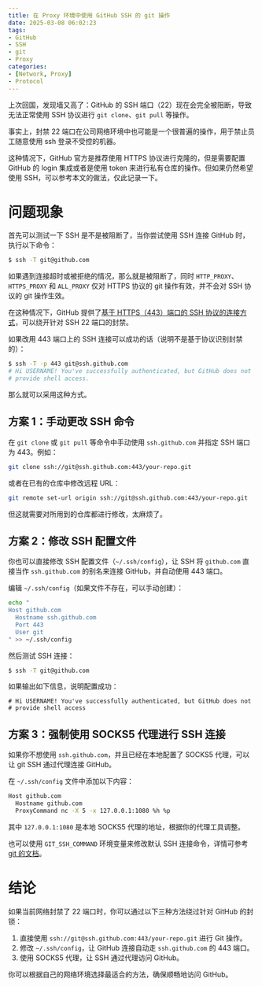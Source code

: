 ```yaml
---
title: 在 Proxy 环境中使用 GitHub SSH 的 git 操作 
date: 2025-03-08 06:02:23
tags:
- GitHub
- SSH
- git
- Proxy
categories:
- [Network, Proxy]
- Protocol
---
```


上次回国，发现墙又高了：GitHub 的 SSH 端口（22）现在会完全被阻断，导致无法正常使用 SSH 协议进行 `git clone`、`git pull` 等操作。

事实上，封禁 22 端口在公司网络环境中也可能是一个很普遍的操作，用于禁止员工随意使用 ssh 登录不受控的机器。

这种情况下，GitHub 官方是推荐使用 HTTPS 协议进行克隆的，但是需要配置 GitHub 的 login 集成或者是使用 token 来进行私有仓库的操作。但如果仍然希望使用 SSH，可以参考本文的做法，仅此记录一下。


# 问题现象

首先可以测试一下 SSH 是不是被阻断了，当你尝试使用 SSH 连接 GitHub 时，执行以下命令：

```sh
$ ssh -T git@github.com
```

如果遇到连接超时或被拒绝的情况，那么就是被阻断了，同时 `HTTP_PROXY`、`HTTPS_PROXY` 和 `ALL_PROXY` 仅对 HTTPS 协议的 git 操作有效，并不会对 SSH 协议的 git 操作生效。

在这种情况下，GitHub 提供了[基于 HTTPS（443）端口的 SSH 协议的连接方式](https://docs.github.com/en/authentication/troubleshooting-ssh/using-ssh-over-the-https-port)，可以绕开针对 SSH 22 端口的封禁。

如果改用 443 端口上的 SSH 连接可以成功的话（说明不是基于协议识别封禁的）：

```sh
$ ssh -T -p 443 git@ssh.github.com
# Hi USERNAME! You've successfully authenticated, but GitHub does not
# provide shell access.
```

那么就可以采用这种方式。

## 方案 1：手动更改 SSH 命令

在 `git clone` 或 `git pull` 等命令中手动使用 `ssh.github.com` 并指定 SSH 端口为 443。例如：

```sh
git clone ssh://git@ssh.github.com:443/your-repo.git
```

或者在已有的仓库中修改远程 URL：

```sh
git remote set-url origin ssh://git@ssh.github.com:443/your-repo.git
```

但这就需要对所用到的仓库都进行修改，太麻烦了。

## 方案 2：修改 SSH 配置文件

你也可以直接修改 SSH 配置文件（`~/.ssh/config`），让 SSH 将 `github.com` 直接当作 `ssh.github.com` 的别名来连接 GitHub，并自动使用 443 端口。

编辑 `~/.ssh/config`（如果文件不存在，可以手动创建）：

```sh
echo "
Host github.com
  Hostname ssh.github.com
  Port 443
  User git
" >> ~/.ssh/config
```

然后测试 SSH 连接：

```sh
$ ssh -T git@github.com
```

如果输出如下信息，说明配置成功：

```
# Hi USERNAME! You've successfully authenticated, but GitHub does not
# provide shell access
```

## 方案 3：强制使用 SOCKS5 代理进行 SSH 连接

如果你不想使用 `ssh.github.com`，并且已经在本地配置了 SOCKS5 代理，可以让 git SSH 通过代理连接 GitHub。

在 `~/.ssh/config` 文件中添加以下内容：

```sh
Host github.com
  Hostname github.com
  ProxyCommand nc -X 5 -x 127.0.0.1:1080 %h %p
```

其中 `127.0.0.1:1080` 是本地 SOCKS5 代理的地址，根据你的代理工具调整。

也可以使用 `GIT_SSH_COMMAND` 环境变量来修改默认 SSH 连接命令，详情可参考 [git 的文档](https://github.com/git/git/blob/master/Documentation/config/ssh.adoc)。

# 结论

如果当前网络封禁了 22 端口时，你可以通过以下三种方法绕过针对 GitHub 的封锁：

1. 直接使用 `ssh://git@ssh.github.com:443/your-repo.git` 进行 Git 操作。
2. 修改 `~/.ssh/config`，让 GitHub 连接自动走 `ssh.github.com` 的 443 端口。
3. 使用 SOCKS5 代理，让 SSH 通过代理访问 GitHub。

你可以根据自己的网络环境选择最适合的方法，确保顺畅地访问 GitHub。
